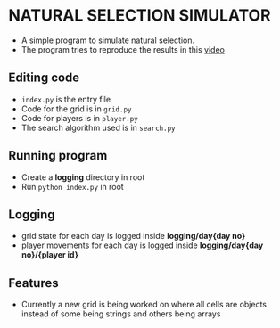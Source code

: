 # NATURAL SELECTION SIMULATOR

* A simple program to simulate natural selection.
* The program tries to reproduce the results in this [video](https://www.youtube.com/watch?v=0ZGbIKd0XrM)

## Editing code

* `index.py` is the entry file
* Code for the grid is in `grid.py`
* Code for players is in `player.py`
* The search algorithm used is in `search.py`

## Running program

* Create a **logging** directory in root
* Run `python index.py` in root

## Logging

* grid state for each day is logged inside **logging/day{day no}**
* player movements for each day is logged inside **logging/day{day no}/{player id}**

## Features

* Currently a new grid is being worked on where all cells are objects instead of some being strings and others being arrays
